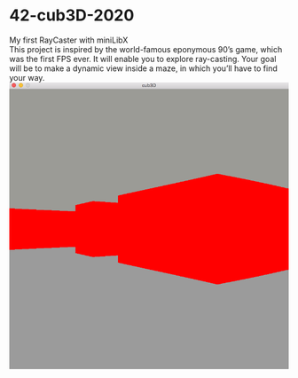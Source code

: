 # 42-cub3D-2020
My first RayCaster with miniLibX <br />
This project is inspired by the world-famous eponymous 90’s game, which
was the first FPS ever. It will enable you to explore ray-casting. Your goal will be to
make a dynamic view inside a maze, in which you’ll have to find your way. 
<br />
<img src="img_git/cub3d.png"/>

